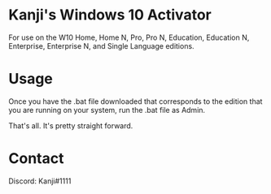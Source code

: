 # Kanji's Windows 10 Activator
  For use on the W10 Home, Home N, Pro, Pro N, Education, Education N, Enterprise, Enterprise N, and Single Language editions.

# Usage
  Once you have the .bat file downloaded that corresponds to the edition that you are running on your system, run the .bat file as Admin.

  That's all. It's pretty straight forward.

# Contact
  Discord: Kanji#1111
